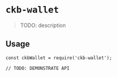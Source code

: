# `ckb-wallet`

> TODO: description

## Usage

```
const ckbWallet = require('ckb-wallet');

// TODO: DEMONSTRATE API
```

